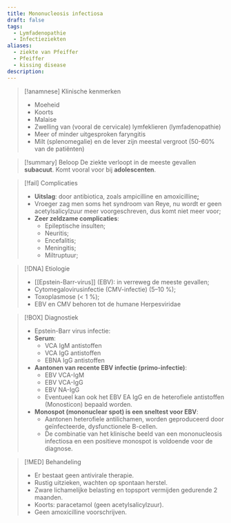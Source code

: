 ```yaml
---
title: Mononucleosis infectiosa
draft: false
tags:
  - Lymfadenopathie
  - Infectieziekten
aliases:
  - ziekte van Pfeiffer
  - Pfeiffer
  - kissing disease
description:
---
```


> [!anamnese] Klinische kenmerken
> - Moeheid
> - Koorts
> - Malaise
> - Zwelling van (vooral de cervicale) lymfeklieren (lymfadenopathie)
> - Meer of minder uitgesproken faryngitis
> - Milt (splenomegalie) en de lever zijn meestal vergroot (50-60% van de patiënten)

> [!summary] Beloop
> De ziekte verloopt in de meeste gevallen **subacuut**.
> Komt vooral voor bij **adolescenten**.

> [!fail] Complicaties
> - **Uitslag**: door antibiotica, zoals ampicilline en amoxicilline[;](https://www.huidziekten.nl/zakboek/dermatosen/dtxt/DermatitisMedicamentosa.htm)
> - Vroeger zag men soms het syndroom van Reye, nu wordt er geen acetylsalicylzuur meer voorgeschreven, dus komt niet meer voor;
> - **Zeer zeldzame complicaties**:
> 	- Epileptische insulten;
> 	- Neuritis;
> 	- Encefalitis;
> 	- Meningitis;
> 	- Miltruptuur;


> [!DNA] Etiologie
> - [[Epstein-Barr-virus]] (EBV): in verreweg de meeste gevallen;
> - Cytomegalovirusinfectie (CMV-infectie) (5–10 %);
> - Toxoplasmose (< 1 %);
> - EBV en CMV behoren tot de humane Herpesviridae

> [!BOX] Diagnostiek
> - Epstein-Barr virus infectie:
> - **Serum**: 
> 	- VCA IgM antistoffen
> 	- VCA IgG antistoffen
> 	- EBNA IgG antistoffen
> - **Aantonen van recente EBV infectie (primo-infectie)**: 
> 	- EBV VCA-IgM
> 	- EBV VCA-IgG
> 	- EBV NA-IgG
> 	- Eventueel kan ook het EBV EA IgG en de heterofiele antistoffen (Monosticon) bepaald worden. 
> - **Monospot (mononuclear spot) is een sneltest voor EBV**:
> 	- Aantonen heterofiele antilichamen, worden geproduceerd door geïnfecteerde, dysfunctionele B-cellen. 
> 	- De combinatie van het klinische beeld van een mononucleosis infectiosa en een positieve monospot is voldoende voor de diagnose.


> [!MED] Behandeling
> - Er bestaat geen antivirale therapie. 
> - Rustig uitzieken, wachten op spontaan herstel.
> - Zware lichamelijke belasting en topsport vermijden gedurende 2 maanden.
> - Koorts: paracetamol (geen acetylsalicylzuur).
> - Geen amoxicilline voorschrijven. 

